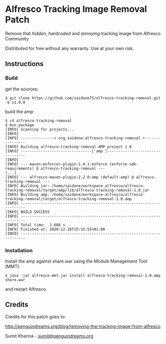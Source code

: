 # Alfresco Tracking Image Removal Patch
Remove that *hidden*, *hardcoded* and *annoying* tracking image from Alfresco Community

Distributed for free without any warranty. Use at your own risk.

## Instructions
### Build
get the sources:
```console
$ git clone https://github.com/saidone75/alfresco-tracking-removal.git -b v1.0.0
```
build the amp:
```console
$ cd alfresco-tracking-removal
$ mvn package
[INFO] Scanning for projects...
[INFO]
[INFO] ---------------< org.saidone:alfresco-tracking-removal >----------------
[INFO] Building alfresco-tracking-removal AMP project 1.0
[INFO] --------------------------------[ amp ]---------------------------------
[INFO]
[INFO] --- maven-enforcer-plugin:1.4.1:enforce (enforce-sdk-requirements) @ alfresco-tracking-removal ---
[...]
[INFO] --- alfresco-maven-plugin:2.2.0:amp (default-amp) @ alfresco-tracking-removal ---
[INFO] Building jar: /home/saidone/workspace-alfresco/alfresco-tracking-removal/target/amp/lib/alfresco-tracking-removal-1.0.jar
[INFO] Building amp: /home/saidone/workspace-alfresco/alfresco-tracking-removal/target/alfresco-tracking-removal-1.0.amp
[INFO] ------------------------------------------------------------------------
[INFO] BUILD SUCCESS
[INFO] ------------------------------------------------------------------------
[INFO] Total time:  2.688 s
[INFO] Finished at: 2020-12-26T15:15:55+01:00
[INFO] ------------------------------------------------------------------------
```
### Installation
Install the amp against share.war using the Module Management Tool (MMT):
```
$ java -jar alfresco-mmt.jar install alfresco-tracking-removal-1.0.amp share.war
```
and restart Alfresco.

## Credits
Credits for this patch goes to:

http://penguindreams.org/blog/removing-the-tracking-image-from-alfresco 

Sumit Khanna - <sumit@penguindreams.org>
